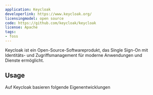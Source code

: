 ```yaml
---
application: Keycloak
developerlink: https://www.keycloak.org/
licensingmodel: open source
code: https://github.com/keycloak/keycloak
license: Apache
tags:
- foss
---
```


Keycloak ist ein Open-Source-Softwareprodukt, das Single Sign-On mit Identitäts- und Zugriffsmanagement für moderne Anwendungen und Dienste ermöglicht.

## Usage
Auf Keycloak basieren folgende Eigenentwicklungen

<TagTile :tag-names="['keycloak']" />


<script setup>
import TagTile from "../.vitepress/components/TagTile.vue";
</script>
